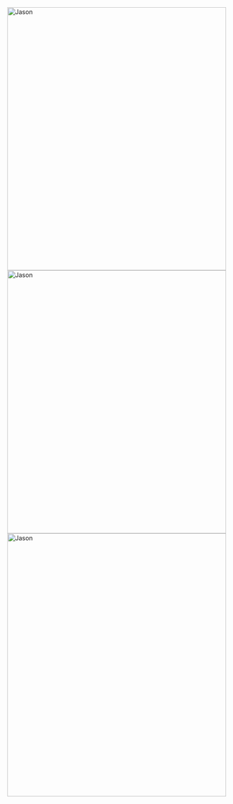 <!DOCTYPE html>
<html lang="en">
<head>
  <meta charset="UTF-8">
  <meta name="viewport" content="width=device-width, initial-scale=1.0">
  <title>Jason gooner</title>
</head>
<body>
  <img src="c:\Users\Emilian\Downloads\jasson.jfif" alt="Jason" width="500" height="600">
  <img src="c:\Users\Emilian\Downloads\jasson.jfif" alt="Jason" width="500" height="600">
  <img src="c:\Users\Emilian\Downloads\jasson.jfif" alt="Jason" width="500" height="600">
</body>
</html>
